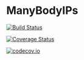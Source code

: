 # ManyBodyIPs

[![Build Status](https://travis-ci.org/cortner/ManyBodyIPs.jl.svg?branch=master)](https://travis-ci.org/cortner/ManyBodyIPs.jl)

[![Coverage Status](https://coveralls.io/repos/cortner/ManyBodyIPs.jl/badge.svg?branch=master&service=github)](https://coveralls.io/github/cortner/ManyBodyIPs.jl?branch=master)

[![codecov.io](http://codecov.io/github/cortner/ManyBodyIPs.jl/coverage.svg?branch=master)](http://codecov.io/github/cortner/ManyBodyIPs.jl?branch=master)
